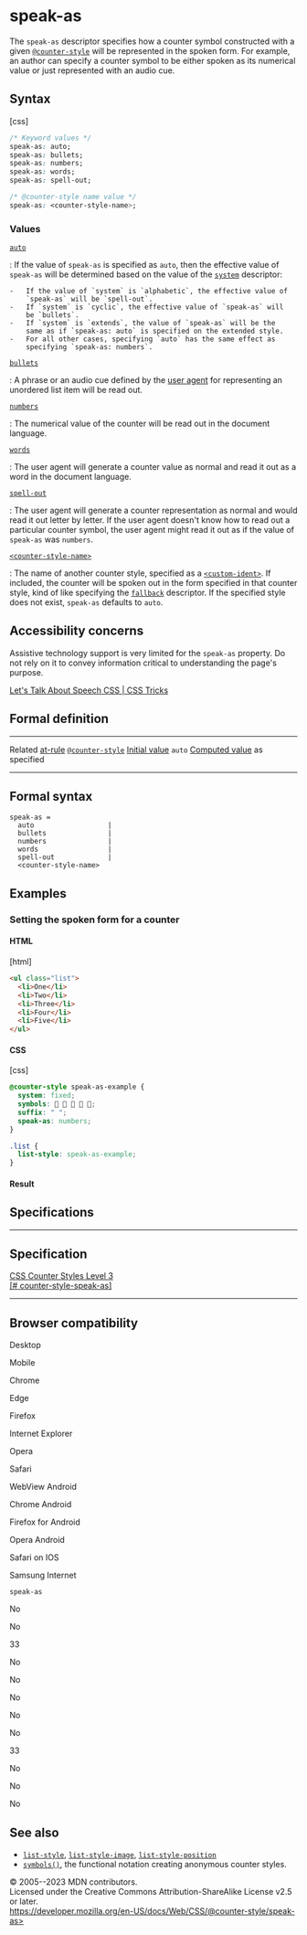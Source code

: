 speak-as
========

The `speak-as` descriptor specifies how a counter symbol constructed
with a given [`@counter-style`](@counter-style.md) will be represented
in the spoken form. For example, an author can specify a counter symbol
to be either spoken as its numerical value or just represented with an
audio cue.

Syntax
------

[css]

```css
/* Keyword values */
speak-as: auto;
speak-as: bullets;
speak-as: numbers;
speak-as: words;
speak-as: spell-out;

/* @counter-style name value */
speak-as: <counter-style-name>;
```

### Values

[`auto`](#auto)

:   If the value of `speak-as` is specified as `auto`, then the
    effective value of `speak-as` will be determined based on the value
    of the [`system`](system.md) descriptor:

    -   If the value of `system` is `alphabetic`, the effective value of
        `speak-as` will be `spell-out`.
    -   If `system` is `cyclic`, the effective value of `speak-as` will
        be `bullets`.
    -   If `system` is `extends`, the value of `speak-as` will be the
        same as if `speak-as: auto` is specified on the extended style.
    -   For all other cases, specifying `auto` has the same effect as
        specifying `speak-as: numbers`.

[`bullets`](#bullets)

:   A phrase or an audio cue defined by the [user
    agent](https://developer.mozilla.org/en-US/docs/Glossary/User_agent)
    for representing an unordered list item will be read out.

[`numbers`](#numbers)

:   The numerical value of the counter will be read out in the document
    language.

[`words`](#words)

:   The user agent will generate a counter value as normal and read it
    out as a word in the document language.

[`spell-out`](#spell-out)

:   The user agent will generate a counter representation as normal and
    would read it out letter by letter. If the user agent doesn\'t know
    how to read out a particular counter symbol, the user agent might
    read it out as if the value of `speak-as` was `numbers`.

[`<counter-style-name>`](#counter-style-name)

:   The name of another counter style, specified as a
    [`<custom-ident>`](custom-ident.md). If included, the counter will
    be spoken out in the form specified in that counter style, kind of
    like specifying the [`fallback`](fallback.md) descriptor. If the
    specified style does not exist, `speak-as` defaults to `auto`.

Accessibility concerns
----------------------

Assistive technology support is very limited for the `speak-as`
property. Do not rely on it to convey information critical to
understanding the page\'s purpose.

[Let\'s Talk About Speech CSS \| CSS
Tricks](https://css-tricks.com/lets-talk-speech-css/)

Formal definition
-----------------

  ------------------------------------- ---------------------------------------
  Related [at-rule](at-rule.md)         [`@counter-style`](@counter-style.md)
  [Initial value](initial_value.md)     `auto`
  [Computed value](computed_value.md)   as specified
  ------------------------------------- ---------------------------------------

Formal syntax
-------------

```
speak-as = 
  auto                  |
  bullets               |
  numbers               |
  words                 |
  spell-out             |
  <counter-style-name>  
```

Examples
--------

### Setting the spoken form for a counter

#### HTML

[html]

```html
<ul class="list">
  <li>One</li>
  <li>Two</li>
  <li>Three</li>
  <li>Four</li>
  <li>Five</li>
</ul>
```

#### CSS

[css]

```css
@counter-style speak-as-example {
  system: fixed;
  symbols:     ;
  suffix: " ";
  speak-as: numbers;
}

.list {
  list-style: speak-as-example;
}
```

#### Result

Specifications
--------------

  -------------------------------------------------------------------------------------------------------

Specification
  -------------------------------------------------------------------------------------------------------

  [CSS Counter Styles Level 3\
  [\#
  counter-style-speak-as]](https://drafts.csswg.org/css-counter-styles/#counter-style-speak-as)

  -------------------------------------------------------------------------------------------------------

Browser compatibility
---------------------

Desktop

Mobile

Chrome

Edge

Firefox

Internet Explorer

Opera

Safari

WebView Android

Chrome Android

Firefox for Android

Opera Android

Safari on IOS

Samsung Internet

`speak-as`

No

No

33

No

No

No

No

No

33

No

No

No

See also
--------

- [`list-style`](list-style.md),
    [`list-style-image`](list-style-image.md),
    [`list-style-position`](list-style-position.md)
- [`symbols()`](symbols.md), the functional notation creating anonymous
    counter styles.

© 2005--2023 MDN contributors.\
Licensed under the Creative Commons Attribution-ShareAlike License v2.5
or later.\
https://developer.mozilla.org/en-US/docs/Web/CSS/@counter-style/speak-as>
